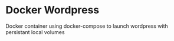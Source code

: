 # Docker Wordpress

Docker container using docker-compose to launch wordpress with persistant local volumes
